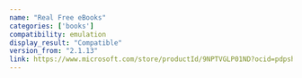 ```yaml
---
name: "Real Free eBooks"
categories: ['books']
compatibility: emulation
display_result: "Compatible"
version_from: "2.1.13"
link: https://www.microsoft.com/store/productId/9NPTVGLP01ND?ocid=pdpshare
---
```

